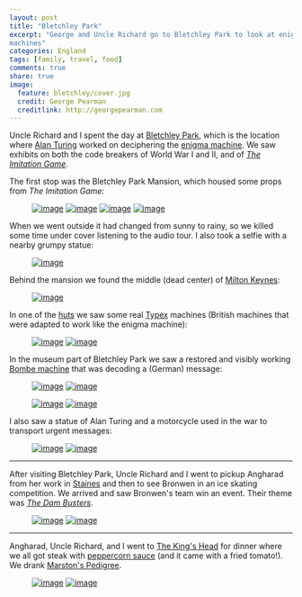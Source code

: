 ```yaml
---
layout: post
title: "Bletchley Park"
excerpt: "George and Uncle Richard go to Bletchley Park to look at enigma
machines"
categories: England
tags: [family, travel, food]
comments: true
share: true
image:
  feature: bletchley/cover.jpg
  credit: George Pearman
  creditlink: http://georgepearman.com
---
```


Uncle Richard and I spent the day at [Bletchley Park](https://www.bletchleypark.org.uk), which is the location where [Alan Turing](https://en.wikipedia.org/wiki/Alan_Turing) worked on deciphering the [enigma machine](https://en.wikipedia.org/wiki/Enigma_machine).  We saw exhibits on both the code breakers of World War I and II, and of [_The Imitation Game_](http://www.imdb.com/title/tt2084970/).

The first stop was the Bletchley Park Mansion, which housed some props
from _The Imitation Game_:

<figure class="half">
	<a href="{{site.url}}/images/bletchley/1.jpg" title="Mansion at Bletchley Park"><img src="{{site.url}}/images/bletchley/1.jpg" alt="image"></a>
	<a href="{{site.url}}/images/bletchley/2.jpg" title="Bombe machine from The Imitation Game movie"><img src="{{site.url}}/images/bletchley/2.jpg" alt="image"></a>
	<a href="{{site.url}}/images/bletchley/3.jpg" title="George and the Bombe machine"><img src="{{site.url}}/images/bletchley/3.jpg" alt="image"></a>
	<a href="{{site.url}}/images/bletchley/4.jpg" title="Fireplace from The Imitation Game movie"><img src="{{site.url}}/images/bletchley/4.jpg" alt="image"></a>
</figure>

When we went outside it had changed from sunny to rainy, so we killed some time
under cover listening to the audio tour.  I also took a selfie with a nearby
grumpy statue:

<figure class="full">
	<a href="{{site.url}}/images/bletchley/5.jpg" title="Selfie with a gargoyle"><img src="{{site.url}}/images/bletchley/5.jpg" alt="image"></a>
</figure>

Behind the mansion we found the middle (dead center) of [Milton Keynes](https://en.wikipedia.org/wiki/Milton_Keynes):

<figure class="full">
	<a href="{{site.url}}/images/bletchley/6.jpg" title="Dead center of Milton Keynes"><img src="{{site.url}}/images/bletchley/6.jpg" alt="image"></a>
</figure>

In one of the [huts](https://en.wikipedia.org/wiki/Bletchley_Park#Huts) we saw some real
[Typex](https://en.wikipedia.org/wiki/Typex) machines (British machines that
were adapted to work like the enigma machine):

<figure class="half">
	<a href="{{site.url}}/images/bletchley/8.jpg" title="Typex machine"><img src="{{site.url}}/images/bletchley/8.jpg" alt="image"></a>
	<a href="{{site.url}}/images/bletchley/7.jpg" title="Typex machine selfie"><img src="{{site.url}}/images/bletchley/7.jpg" alt="image"></a>
</figure>

In the museum part of Bletchley Park we saw a restored and visibly working [Bombe machine](https://en.wikipedia.org/wiki/Bombe) that was decoding a (German) message:

<figure class="half">
	<a href="{{site.url}}/images/bletchley/9.jpg" title="Bombe machine"><img src="{{site.url}}/images/bletchley/9.jpg" alt="image"></a>
	<a href="{{site.url}}/images/bletchley/10.jpg" title="Behind the Bombe machine"><img src="{{site.url}}/images/bletchley/10.jpg" alt="image"></a>
</figure>
<figure class="full">
	<a href="{{site.url}}/images/bletchley/13.jpg" title="Bombe machine exhibit panorama"><img src="{{site.url}}/images/bletchley/13.jpg" alt="image"></a>
	<a href="{{site.url}}/images/bletchley/11.jpg" title="Bombe machine exhibit panorama"><img src="{{site.url}}/images/bletchley/11.jpg" alt="image"></a>
</figure>

I also saw a statue of Alan Turing and a motorcycle used in the war to transport
urgent messages:

<figure class="half">
	<a href="{{site.url}}/images/bletchley/14.jpg" title="Alan Turing statue"><img src="{{site.url}}/images/bletchley/14.jpg" alt="image"></a>
	<a href="{{site.url}}/images/bletchley/15.jpg" title="World War II motorcycle"><img src="{{site.url}}/images/bletchley/15.jpg" alt="image"></a>
</figure>

---

After visiting Bletchley Park, Uncle Richard and I went to pickup Angharad from
her work in [Staines](https://en.wikipedia.org/wiki/Staines-upon-Thames) and
then to see Bronwen in an ice skating competition.  We arrived and saw
Bronwen's team win an event.  Their theme was [_The Dam Busters_](https://en.wikipedia.org/wiki/The_Dam_Busters_(film)).

<figure class="half">
	<a href="{{site.url}}/images/bletchley/16.jpg" title="Angharad in the process of hiding"><img src="{{site.url}}/images/bletchley/16.jpg" alt="image"></a>
	<a href="{{site.url}}/images/bletchley/17.jpg" title="Angharad is hiding"><img src="{{site.url}}/images/bletchley/17.jpg" alt="image"></a>
</figure>

---

Angharad, Uncle Richard, and I went to [The King's Head](http://www.kingsheadpubashford.co.uk) for dinner where we all got steak with [peppercorn sauce](https://en.wikipedia.org/wiki/Peppercorn_sauce) (and it came with a fried tomato!).  We drank [Marston's Pedigree](http://www.marstons.co.uk/beers/?brewer=marstons&tour=j).

<figure class="half">
	<a href="{{site.url}}/images/bletchley/19.jpg" title="The King's Head"><img src="{{site.url}}/images/bletchley/19.jpg" alt="image"></a>
	<a href="{{site.url}}/images/bletchley/18.jpg" title="Steak with peppercorn sauce at The King's Head"><img src="{{site.url}}/images/bletchley/18.jpg" alt="image"></a>
</figure>
